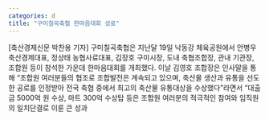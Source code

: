 ```yaml
---
categories: d
title: "구미칠곡축협 한마음대회 성료"
---
```

[축산경제신문 박찬용 기자] 구미칠곡축협은 지난달 19일 낙동강 체육공원에서 안병우 축산경제대표, 정상태 농협사료대표, 김장호 구미시장, 도내 축협조합장, 관내 기관장, 조합원 등이 참석한 가운데 한마음대회를 개최했다. 이날 김영호 조합장은 인사말을 통해 “조합원 여러분들의 협조로 조합발전은 계속되고 있으며, 축산물 생산과 유통을 선도한 공로를 인정받아 전국 축협 중에서 최고의 축산물 유통대상을 수상했다”라면서 “대출금 5000억 원 수상, 마트 300억 수상탑 등은 조합원 여러분의 적극적인 참여와 임직원의 일치단결로 이룬 큰 성과